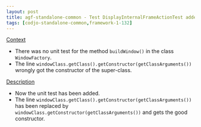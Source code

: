 ```yaml
---
layout: post
title: agf-standalone-common - Test DisplayInternalFrameActionTest added and minor modification
tags: [codjo-standalone-common,framework-1-132]
---
```

<u>Context</u>

   * There was no unit test for the method ```buildWindow()``` in the class ```WindowFactory```.
   * The line ```windowClass.getClass().getConstructor(getClassArguments())``` wrongly got the constructor of the super-class.

<u>Description</u>

   * Now the unit test has been added.
   * The line ```windowClass.getClass().getConstructor(getClassArguments())``` has been replaced by ```windowClass.getConstructor(getClassArguments())``` and gets the good constructor.
